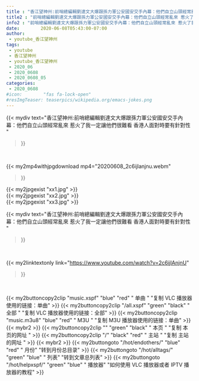 ```yaml
---
title : "香江望神州:前哨總編輯劉達文大爆跟孫力軍公安國安交手內幕：他們自立山頭經常亂來 惹火了我一定讓他們很難看 香港人面對時要有針對性 "
title2 : "前哨總編輯劉達文大爆跟孫力軍公安國安交手內幕：他們自立山頭經常亂來 惹火了我一定讓他們很難看 香港人面對時要有針對性 "
info2 : "前哨總編輯劉達文大爆跟孫力軍公安國安交手內幕：他們自立山頭經常亂來 惹火了我一定讓他們很難看 香港人面對時要有針對性 "
date:        2020-06-08T05:43:00-07:00
author:
 - youtube_香江望神州
tags:
 - youtube
 - 香江望神州
 - youtube_香江望神州
 - 2020_06
 - 2020_0608
 - 2020_0608_05
categories:
 - 2020_0608
#icon:        "fas fa-lock-open"
#resImgTeaser: teaserpics/wikipedia.org/emacs-jokes.png
---
```


{{< mydiv text="香江望神州:前哨總編輯劉達文大爆跟孫力軍公安國安交手內幕：他們自立山頭經常亂來 惹火了我一定讓他們很難看 香港人面對時要有針對性 "
>}}
<br>


{{< my2mp4withjpgdownload mp4="20200608_2c6ijlanjnu.webm"
>}}

{{< my2jpgexist "xx1.jpg" >}}<br>
{{< my2jpgexist "xx2.jpg" >}}<br>
{{< my2jpgexist "xx3.jpg" >}}<br>



{{< mydiv text="香江望神州:前哨總編輯劉達文大爆跟孫力軍公安國安交手內幕：他們自立山頭經常亂來 惹火了我一定讓他們很難看 香港人面對時要有針對性 "
>}}
<br>

{{< my2linktextonly link="https://www.youtube.com/watch?v=2c6ijlAnjnU"
>}}


<br>

{{< my2buttoncopy2clip "music.xspf"        "blue"   "red"    " 单曲 "  "复制 VLC 播放器使用的链接：单曲" >}} {{< my2buttoncopy2clip "/all.xspf"         "green"  "black"  " 全部 "  "复制 VLC 播放器使用的链接：全部" >}} {{< my2buttoncopy2clip "music.m3u8"        "blue"   "red"    " M3U  "    "复制 M3U 播放器使用的链接：单曲" >}} {{< mybr2 >}} {{< my2buttoncopy2clip ""                  "green"  "black"  " 本页 "    "复制 本页的网址 " >}} {{< my2buttoncopy2clip "/"                 "black"  "red"    " 主站 "    "复制 主站的网址 " >}} {{< mybr2 >}} {{< my2buttongoto      "/hot/endothers/"   "blue"   "red"    " 月份"   "转到月份总目录" >}} {{< my2buttongoto      "/hot/alltags/"     "green"  "blue"   " 列表"   "转到文章总列表" >}} {{< my2buttongoto      "/hot/helpxspf/"    "green"  "blue"   " 播放器" "如何使用 VLC 播放器或者 IPTV 播放器的教程" >}} 
